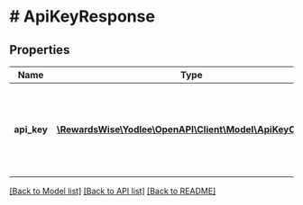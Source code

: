 # # ApiKeyResponse

## Properties

Name | Type | Description | Notes
------------ | ------------- | ------------- | -------------
**api_key** | [**\RewardsWise\Yodlee\OpenAPI\Client\Model\ApiKeyOutput[]**](ApiKeyOutput.md) | ApiKey customer details.&lt;br&gt;&lt;br&gt;&lt;b&gt;Endpoints&lt;/b&gt;:&lt;ul&gt;&lt;li&gt;GET /auth/apiKey&lt;/li&gt;&lt;li&gt;POST /auth/apiKey&lt;/li&gt;&lt;/ul&gt; | [optional]

[[Back to Model list]](../../README.md#models) [[Back to API list]](../../README.md#endpoints) [[Back to README]](../../README.md)
